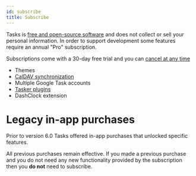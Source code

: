 ```yaml
---
id: subscribe
title: Subscribe
---
```


Tasks is [free and open-source software](https://en.wikipedia.org/wiki/Free_and_open-source_software) and does not collect or sell your personal information. In order to support development some features require an annual "Pro" subscription.

Subscriptions come with a 30-day free trial and you can [cancel at any time](https://support.google.com/googleplay/answer/7018481)

* Themes
* [CalDAV synchronization](caldav_intro.md)
* Multiple Google Task accounts
* [Tasker plugins](tasker.md)
* DashClock extension

# Legacy in-app purchases

Prior to version 6.0 Tasks offered in-app purchases that unlocked specific features.

All previous purchases remain effective. If you made a previous purchase and you do not need any new functionality provided by the subscription then you **do not** need to subscribe.